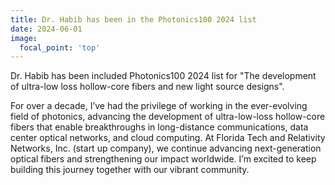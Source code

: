 ```yaml
---
title: Dr. Habib has been in the Photonics100 2024 list
date: 2024-06-01
image:
  focal_point: 'top'
---
```


Dr. Habib has been included Photonics100 2024 list for "The development of ultra-low loss hollow-core fibers and new light source designs".

<!--more-->
For over a decade, I’ve had the privilege of working in the ever-evolving field of photonics, advancing the development of ultra-low-loss hollow-core fibers that enable breakthroughs in long-distance communications, data center optical networks, and cloud computing.
At Florida Tech and Relativity Networks, Inc. (start up company), we continue advancing next-generation optical fibers and strengthening our impact worldwide. I’m excited to keep building this journey together with our vibrant community.
